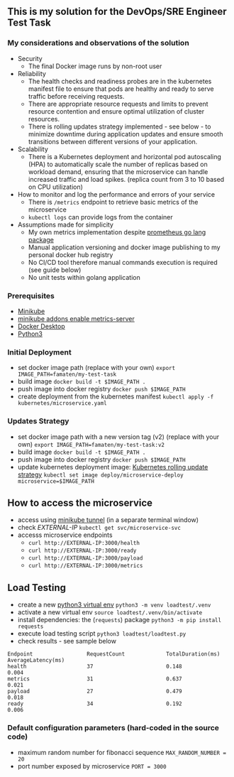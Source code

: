 ## This is my solution for the DevOps/SRE Engineer Test Task

### My considerations and observations of the solution

- Security
  - The final Docker image runs by non-root user
- Reliability
  - The health checks and readiness probes are in the kubernetes manifest file to ensure that pods are healthy and ready to serve traffic before receiving requests.
  - There are appropriate resource requests and limits to prevent resource contention and ensure optimal utilization of cluster resources.
  - There is rolling updates strategy implemented - see below - to minimize downtime during application updates and ensure smooth transitions between different versions of your application.
- Scalability
  - There is a Kubernetes deployment and horizontal pod autoscaling (HPA) to automatically scale the number of replicas based on workload demand, ensuring that the microservice can handle increased traffic and load spikes. (replica count from 3 to 10 based on CPU utilization)
- How to monitor and log the performance and errors of your service
  - There is `/metrics` endpoint to retrieve basic metrics of the microservice
  - `kubectl logs` can provide logs from the container
- Assumptions made for simplicity
  - My own metrics implementation despite [prometheus go lang package](https://pkg.go.dev/github.com/prometheus/client_golang/prometheus)
  - Manual application versioning and docker image publishing to my personal docker hub registry
  - No CI/CD tool therefore manual commands execution is required (see guide below)
  - No unit tests within golang application

### Prerequisites

- [Minikube](https://minikube.sigs.k8s.io/docs/start/)
- [minikube addons enable metrics-server](https://kubernetes.io/docs/tasks/run-application/horizontal-pod-autoscale-walkthrough/)
- [Docker Desktop](https://www.docker.com/products/docker-desktop/)
- [Python3](https://www.python.org/downloads/)

### Initial Deployment

- set docker image path (replace with your own)
  `export IMAGE_PATH=famaten/my-test-task`
- build image
  `docker build -t $IMAGE_PATH .`
- push image into docker registry
  `docker push $IMAGE_PATH`
- create deployment from the kubernetes manifest
  `kubectl apply -f kubernetes/microservice.yaml`

### Updates Strategy

- set docker image path with a new version tag (v2) (replace with your own)
  `export IMAGE_PATH=famaten/my-test-task:v2`
- build image
  `docker build -t $IMAGE_PATH .`
- push image into docker registry
  `docker push $IMAGE_PATH`
- update kubernetes deployment image: [Kubernetes rolling update strategy](https://kubernetes.io/docs/tutorials/kubernetes-basics/update/update-intro/)
  `kubectl set image deploy/microservice-deploy microservice=$IMAGE_PATH`

## How to access the microservice

- access using [minikube tunnel](https://minikube.sigs.k8s.io/docs/handbook/accessing/) (in a separate terminal window)
- check _EXTERNAL-IP_
  `kubectl get svc/microservice-svc`
- accesss microservice endpoints
  - `curl http://EXTERNAL-IP:3000/health`
  - `curl http://EXTERNAL-IP:3000/ready`
  - `curl http://EXTERNAL-IP:3000/payload`
  - `curl http://EXTERNAL-IP:3000/metrics`

## Load Testing

- create a new [python3 virtual env](https://packaging.python.org/en/latest/guides/installing-using-pip-and-virtual-environments/)
  `python3 -m venv loadtest/.venv`
- activate a new virtual env
  `source loadtest/.venv/bin/activate`
- install dependencies: the (`requests`) package
  `python3 -m pip install requests`
- execute load testing script
  `python3 loadtest/loadtest.py`
- check results - see sample below

```
Endpoint                 RequestCount             TotalDuration(ms)        AverageLatency(ms)
health                   37                       0.148                    0.004
metrics                  31                       0.637                    0.021
payload                  27                       0.479                    0.018
ready                    34                       0.192                    0.006
```

### Default configuration parameters (hard-coded in the source code)

- maximum random number for fibonacci sequence
  `MAX_RANDOM_NUMBER = 20`
- port number exposed by microservice
  `PORT = 3000`
